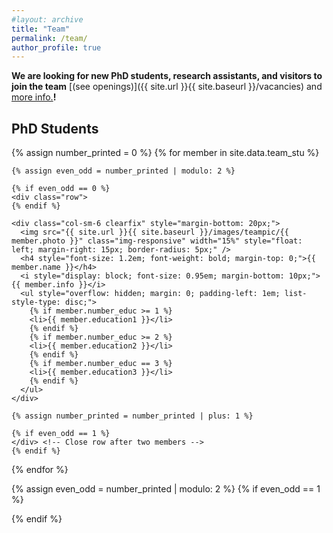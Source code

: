 ```yaml
---
#layout: archive
title: "Team"
permalink: /team/
author_profile: true
---
```


**We are looking for new PhD students, research assistants, and visitors to join the team** [(see openings)]({{ site.url }}{{ site.baseurl }}/vacancies) and <a href="https://mp.weixin.qq.com/s/hHWFVfvSmcNFap1Oq097iQ" target="_blank">more info.</a>**!**

## PhD Students

<div class="team-section">
  {% assign number_printed = 0 %}
  {% for member in site.data.team_stu %}

    {% assign even_odd = number_printed | modulo: 2 %}

    {% if even_odd == 0 %}
    <div class="row">
    {% endif %}

    <div class="col-sm-6 clearfix" style="margin-bottom: 20px;">
      <img src="{{ site.url }}{{ site.baseurl }}/images/teampic/{{ member.photo }}" class="img-responsive" width="15%" style="float: left; margin-right: 15px; border-radius: 5px;" />
      <h4 style="font-size: 1.2em; font-weight: bold; margin-top: 0;">{{ member.name }}</h4>
      <i style="display: block; font-size: 0.95em; margin-bottom: 10px;">{{ member.info }}</i>
      <ul style="overflow: hidden; margin: 0; padding-left: 1em; list-style-type: disc;"> 
        {% if member.number_educ >= 1 %}
        <li>{{ member.education1 }}</li>
        {% endif %}
        {% if member.number_educ >= 2 %}
        <li>{{ member.education2 }}</li>
        {% endif %}
        {% if member.number_educ == 3 %}
        <li>{{ member.education3 }}</li>
        {% endif %}
      </ul>
    </div>

    {% assign number_printed = number_printed | plus: 1 %}

    {% if even_odd == 1 %}
    </div> <!-- Close row after two members -->
    {% endif %}

  {% endfor %}

  {% assign even_odd = number_printed | modulo: 2 %}
  {% if even_odd == 1 %}
  </div> <!-- Close row if the last row has an odd number of members -->
  {% endif %}
</div> <!-- End of team-section -->






<!-- ## Alumni
<div class="row">

<div class="col-sm-4 clearfix">
<h4>Staff</h4>
{% for member in site.data.alumni_staff %}
{{ member.name }}
{% endfor %}
</div>

<div class="col-sm-4 clearfix">
<h4>Students</h4>
{% for member in site.data.alumni_student %}
{{ member.name }}
{% endfor %}
</div>

<div class="col-sm-4 clearfix">
<h4>Visitors</h4>
{% for member in site.data.alumni_visitor %}
{{ member.name }}
{% endfor %}
</div>

</div> -->


 
